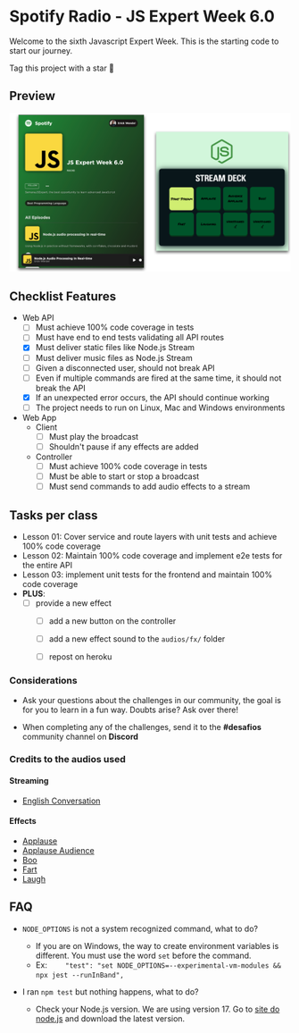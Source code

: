 # Spotify Radio - JS Expert Week 6.0

Welcome to the sixth Javascript Expert Week. This is the starting code to start our journey.

Tag this project with a star 🌟

## Preview

<img src="./prints/demo.png" />

## Checklist Features

- Web API
    - [ ] Must achieve 100% code coverage in tests
    - [ ] Must have end to end tests validating all API routes
    - [x] Must deliver static files like Node.js Stream
    - [ ] Must deliver music files as Node.js Stream
    - [ ] Given a disconnected user, should not break API
    - [ ] Even if multiple commands are fired at the same time, it should not break the API
    - [x] If an unexpected error occurs, the API should continue working
    - [ ] The project needs to run on Linux, Mac and Windows environments

- Web App 
    - Client
        - [ ] Must play the broadcast
        - [ ] Shouldn't pause if any effects are added
    - Controller
        - [ ] Must achieve 100% code coverage in tests
        - [ ] Must be able to start or stop a broadcast 
        - [ ] Must send commands to add audio effects to a stream

## Tasks per class

- Lesson 01: Cover service and route layers with unit tests and achieve 100% code coverage
- Lesson 02: Maintain 100% code coverage and implement e2e tests for the entire API
- Lesson 03: implement unit tests for the frontend and maintain 100% code coverage
- **PLUS**: 
    - [ ]  provide a new effect
        - [ ] add a new button on the controller
        - [ ] add a new effect sound to the `audios/fx/` folder
        - [ ] repost on heroku


### Considerations
- Ask your questions about the challenges in our community, the goal is for you to learn in a fun way. Doubts arise? Ask over there!

- When completing any of the challenges, send it to the **#desafios** community channel on **Discord**

### Credits to the audios used

#### Streaming 
- [English Conversation](https://youtu.be/ytmMipczEI8)

#### Effects
- [Applause](https://youtu.be/mMn_aYpzpG0)
- [Applause Audience](https://youtu.be/3IC76o_lhFw)
- [Boo](https://youtu.be/rYAQN11a2Dc)
- [Fart](https://youtu.be/4PnUfYhbDDM)
- [Laugh](https://youtu.be/TZ90IUrMNCo)
## FAQ 
- `NODE_OPTIONS`  is not a system recognized command, what to do?
    - If you are on Windows, the way to create environment variables is different. You must use the word `set` before the command.
    - Ex: `    "test": "set NODE_OPTIONS=--experimental-vm-modules && npx jest --runInBand",`

- I ran `npm test` but nothing happens, what to do?
    - Check your Node.js version. We are using version 17. Go to [site do node.js](https://nodejs.org) and download the latest version.

